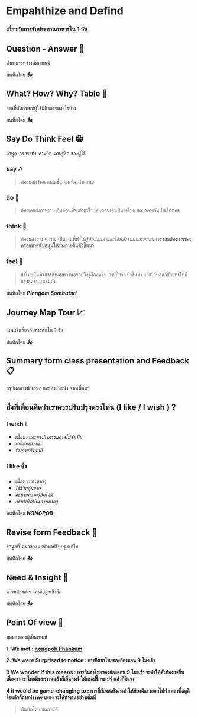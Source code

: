 # Empahthize and Defind 
### เกี่ยวกับการรับประทานอาหารใน 1 วัน

## Question - Answer :mag_right:
 คำถามระหว่างสัมภาษณ์
>
บันทึกโดย **_ชื่อ_**

## What? How? Why? Table :date:
 จากที่สัมภาษณ์ผู้ใช้มีกิจกรรมอะไรบ้าง
>
บันทึกโดย **_ชื่อ_**

## Say Do Think Feel :grin:
 คำพูด-กรกระทำ-คามคิด-คามรู้สึก ของผู้ใช้
### say :notes:
> ก้องบอกว่าอยากสดชื่นก่อนที่จะถ่าย mv 
### do :rooster:
> ก้องเลยสั่งอาหารมากินก่อนที่จะทำอะไร เช่นตอนเช้าเป็นชาไทย และกลางวันเป็นไก่ทอด
### think :tulip:
> ก้องมองว่างาน mv เป็นงานที่ทำให้*รู้สึกอ่อนล้าและใช้พลังงานเยอะพอสมควร* **เลยต้องการของอร่อยมาสนับสนุนให้ร่างกายตื่นตัวขึ้นมา**
### feel :crystal_ball:
> ชาไทยนั้นมีรสชาติหอมหวานอร่อยจึงรู้สึกสดชื่น กระปี้กระเป่าขึ้นมา และไก่ทอดก็ช่วยทำให้มีแรงฮึดขึ้นมาเช่นกัน 

บันทึกโดย **_Pinngam Sombutsri_**

## Journey Map Tour :chart_with_upwards_trend:
 แผนผังเกี่ยวกับการกินใน 1 วัน

บันทึกโดย **_ชื่อ_**

## Summary form class presentation and Feedback :clipboard:
 สรุปผลการนำเสนอ และคำแนะนำ จากเพื่อนๆ
 
 ## สิ่งที่เพื่อนคิดว่าเราควรปรับปรุงตรงไหน (I like / I wish ) ?

### I wish :grey_exclamation:
- *เนื้อหาเยอะบางกิจกรรมอาจไม่จําเป็น*
- *พักผ่อนบ้างนะ*
- *ร่างกายพังพอดี*

### I like :thumbsup:
- *เนื้อหาเยอะมากๆ*
- *ใช้ชีวิตคุ้มมาก*
- *อธิบายความรู้สึกได้ดี*
- *อธิบายได้เห็นภาพมากๆ*

บันทึกโดย **_KONGPOB_**

## Revise form Feedback :notebook:
 ข้อมูลที่ได้นำข้อแนะนำมาปรับปรุงแก้ไข

บันทึกโดย **_ชื่อ_**

## Need & Insight :pushpin:
 ความต้องการ และข้อมูลเชิงลึก

บันทึกโดย **_ชื่อ_**

## Point Of view :santa:
 มุมมองของผู้สัมภาษณ์

**1. We met : [Kongpob Phankum](https://www.instagram.com/kongpobpk_/)**

**2. We were Surprised to notice : การกินชาไทยของก้องตอน 9 โมงเช้า**

**3 We wonder if this means : การกินชาไทยของก้องตอน 9 โมงเช้า จะทำให้ตัวก้องสดชื่นเนื่องจากชาไทยมีรสหวานแล้วก็เย็นจะทำให้กระปรี้กระเปร่าแล้วก็มีแรง** 

**4 it would be game-changing to : การที่ก้องสดชื่นจะทำให้ก้องมีแรงออกไปทำเพลงที่สตูดิโอแล้วก็ถ่ายทำ mv เพลง จะได้ทำงานอย่างเต็มที่** 

> บันทึกโดย ชนกานต์

